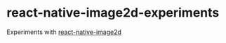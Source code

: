 # react-native-image2d-experiments

Experiments with [react-native-image2d](https://github.com/Reaction-Framework/react-native-image2d)
